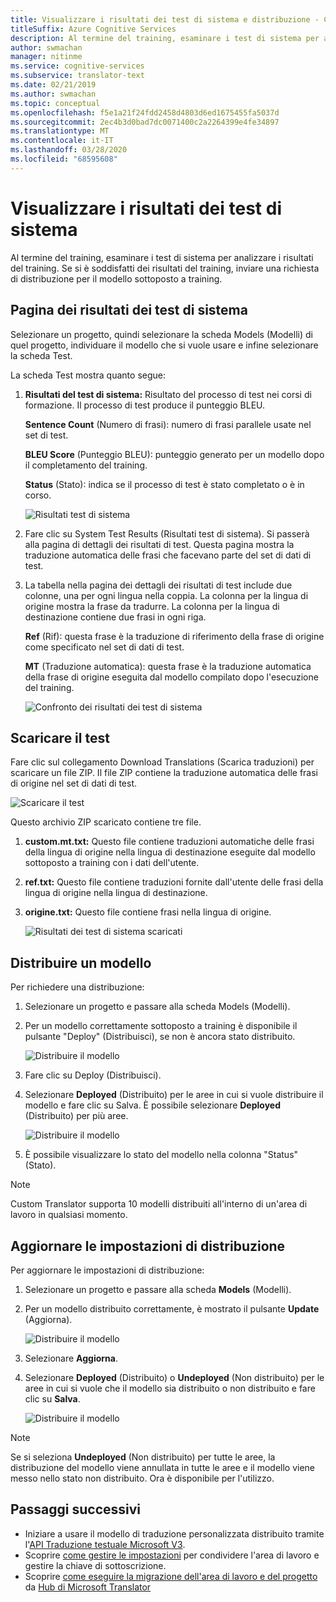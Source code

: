 ```yaml
---
title: Visualizzare i risultati dei test di sistema e distribuzione - Custom Translator
titleSuffix: Azure Cognitive Services
description: Al termine del training, esaminare i test di sistema per analizzare i risultati del training. Se si è soddisfatti dei risultati del training, inviare una richiesta di distribuzione per il modello sottoposto a training.
author: swmachan
manager: nitinme
ms.service: cognitive-services
ms.subservice: translator-text
ms.date: 02/21/2019
ms.author: swmachan
ms.topic: conceptual
ms.openlocfilehash: f5e1a21f24fdd2458d4803d6ed1675455fa5037d
ms.sourcegitcommit: 2ec4b3d0bad7dc0071400c2a2264399e4fe34897
ms.translationtype: MT
ms.contentlocale: it-IT
ms.lasthandoff: 03/28/2020
ms.locfileid: "68595608"
---
```

# <a name="view-system-test-results"></a>Visualizzare i risultati dei test di sistema

Al termine del training, esaminare i test di sistema per analizzare i risultati del training. Se si è soddisfatti dei risultati del training, inviare una richiesta di distribuzione per il modello sottoposto a training.

## <a name="system-test-results-page"></a>Pagina dei risultati dei test di sistema

Selezionare un progetto, quindi selezionare la scheda Models (Modelli) di quel progetto, individuare il modello che si vuole usare e infine selezionare la scheda Test.

La scheda Test mostra quanto segue:

1.  **Risultati del test di sistema:** Risultato del processo di test nei corsi di formazione. Il processo di test produce il punteggio BLEU.

    **Sentence Count** (Numero di frasi): numero di frasi parallele usate nel set di test.

     **BLEU Score** (Punteggio BLEU): punteggio generato per un modello dopo il completamento del training.

    **Status** (Stato): indica se il processo di test è stato completato o è in corso.

    ![Risultati test di sistema](media/how-to/how-to-system-test-results.png)

2.  Fare clic su System Test Results (Risultati test di sistema). Si passerà alla pagina di dettagli dei risultati di test. Questa pagina mostra la traduzione automatica delle frasi che facevano parte del set di dati di test.

3.  La tabella nella pagina dei dettagli dei risultati di test include due colonne, una per ogni lingua nella coppia. La colonna per la lingua di origine mostra la frase da tradurre. La colonna per la lingua di destinazione contiene due frasi in ogni riga.

    **Ref** (Rif): questa frase è la traduzione di riferimento della frase di origine come specificato nel set di dati di test.

    **MT** (Traduzione automatica): questa frase è la traduzione automatica della frase di origine eseguita dal modello compilato dopo l'esecuzione del training.

    ![Confronto dei risultati dei test di sistema](media/how-to/how-to-system-test-results-2.png)

## <a name="download-test"></a>Scaricare il test

Fare clic sul collegamento Download Translations (Scarica traduzioni) per scaricare un file ZIP. Il file ZIP contiene la traduzione automatica delle frasi di origine nel set di dati di test.

![Scaricare il test](media/how-to/how-to-system-test-download.png)

Questo archivio ZIP scaricato contiene tre file.

1.  **custom.mt.txt:** Questo file contiene traduzioni automatiche delle frasi della lingua di origine nella lingua di destinazione eseguite dal modello sottoposto a training con i dati dell'utente.

2.  **ref.txt:** Questo file contiene traduzioni fornite dall'utente delle frasi della lingua di origine nella lingua di destinazione.

3.  **origine.txt:** Questo file contiene frasi nella lingua di origine.

    ![Risultati dei test di sistema scaricati](media/how-to/how-to-download-system-test.png)

## <a name="deploy-a-model"></a>Distribuire un modello

Per richiedere una distribuzione:

1.  Selezionare un progetto e passare alla scheda Models (Modelli).

2. Per un modello correttamente sottoposto a training è disponibile il pulsante "Deploy" (Distribuisci), se non è ancora stato distribuito.

    ![Distribuire il modello](media/how-to/how-to-deploy-model.png)

3.  Fare clic su Deploy (Distribuisci).
4.  Selezionare **Deployed** (Distribuito) per le aree in cui si vuole distribuire il modello e fare clic su Salva. È possibile selezionare **Deployed** (Distribuito) per più aree.

    ![Distribuire il modello](media/how-to/how-to-deploy-model-regions.png)

5.  È possibile visualizzare lo stato del modello nella colonna "Status" (Stato).

>[!Note]
>Custom Translator supporta 10 modelli distribuiti all'interno di un'area di lavoro in qualsiasi momento.

## <a name="update-deployment-settings"></a>Aggiornare le impostazioni di distribuzione

Per aggiornare le impostazioni di distribuzione:

1.  Selezionare un progetto e passare alla scheda **Models** (Modelli).

2. Per un modello distribuito correttamente, è mostrato il pulsante **Update** (Aggiorna).

    ![Distribuire il modello](media/how-to/how-to-update-undeploy-model.png)

3.  Selezionare **Aggiorna**.
4.  Selezionare **Deployed** (Distribuito) o **Undeployed** (Non distribuito) per le aree in cui si vuole che il modello sia distribuito o non distribuito e fare clic su **Salva**.

    ![Distribuire il modello](media/how-to/how-to-undeploy-model.png)

>[!Note]
>Se si seleziona **Undeployed** (Non distribuito) per tutte le aree, la distribuzione del modello viene annullata in tutte le aree e il modello viene messo nello stato non distribuito. Ora è disponibile per l'utilizzo.

## <a name="next-steps"></a>Passaggi successivi

- Iniziare a usare il modello di traduzione personalizzata distribuito tramite l'[API Traduzione testuale Microsoft V3](https://docs.microsoft.com/azure/cognitive-services/translator/reference/v3-0-translate?tabs=curl).
- Scoprire [come gestire le impostazioni](how-to-manage-settings.md) per condividere l'area di lavoro e gestire la chiave di sottoscrizione.
- Scoprire [come eseguire la migrazione dell'area di lavoro e del progetto](how-to-migrate.md) da [Hub di Microsoft Translator](https://hub.microsofttranslator.com)
